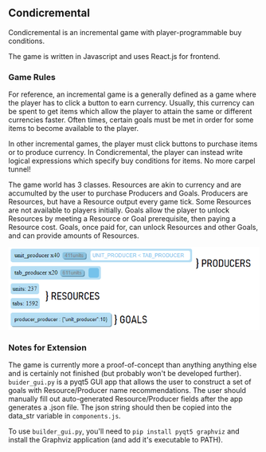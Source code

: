 ## Condicremental

Condicremental is an incremental game with player-programmable buy conditions.

The game is written in Javascript and uses React.js for frontend.

### Game Rules

For reference, an incremental game is a generally defined as a game where the player has to click a button to earn currency.
Usually, this currency can be spent to get items which allow the player to attain the same or different currencies faster.
Often times, certain goals must be met in order for some items to become available to the player. 

In other incremental games, the player must click buttons to purchase items or to produce currency. 
In Condicremental, the player can instead write logical expressions which specify buy conditions for items.
No more carpel tunnel!

The game world has 3 classes. Resources are akin to currency and are accumulted by the user to purchase Producers and Goals.
Producers are Resources, but have a Resource output every game tick.
Some Resources are not available to players initially.
Goals allow the player to unlock Resources by meeting a Resource or Goal prerequisite, then paying a Resource cost.
Goals, once paid for, can unlock Resources and other Goals, and can provide amounts of Resources.

<p align="center">
<img src="incremental_1.png"/>
</p>

### Notes for Extension

The game is currently more a proof-of-concept than anything anything else and is certainly not finished (but probably won't be developed further). 
`buider_gui.py` is a pyqt5 GUI app that allows the user to construct a set of goals with Resource/Producer name recommendations. 
The user should manually fill out auto-generated Resource/Producer fields after the app generates a .json file.
The json string should then be copied into the data_str variable in `components.js`. 

To use `builder_gui.py`, you'll need to `pip install pyqt5 graphviz` and install the Graphviz application (and add it's executable to PATH).
